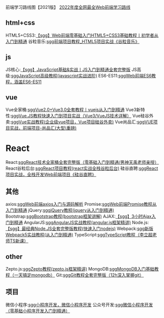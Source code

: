




前端学习路线图【2021版】
[2022年度全网最全Web前端学习路线](https://www.bilibili.com/read/cv5650633?spm_id_from=333.788.b_636f6d6d656e74.9)

## html+css
  HTML5+CSS3:[【sgg】Web前端零基础入门HTML5+CSS3基础教程丨初学者从入门到精通](https://www.bilibili.com/video/BV1XJ411X7Ud)
  谷粒音乐:[sgg前端项目教程_HTML5项目实战《谷粒音乐》](https://www.bilibili.com/video/BV1hs411E7NC)

## js
  JS核心:[【sgg】JavaScript基础&实战丨JS入门到精通全套完整版](https://www.bilibili.com/video/BV1YW411T7GX)
  JS高级:[sggJavaScript高级教程(javascript实战进阶)](https://www.bilibili.com/video/BV14s411E7qf)
  ES6-ES11:[sggWeb前端ES6教程，涵盖ES6-ES11](https://www.bilibili.com/video/BV1uK411H7on)

## vue 
  Vue全家桶:[sggVue2.0+Vue3.0全套教程丨vuejs从入门到精通](https://www.bilibili.com/video/BV1Zy4y1K7SH)
  Vue3新特性:[sggVue.JS教程快速入门到项目实战（Vue3/VueJS技术详解）](https://www.bilibili.com/video/BV1ra4y1H7ih)
  Vue硅谷外卖:[sggVue实战教程(企业级vue项目，Vue项目硅谷外卖)](https://www.bilibili.com/video/BV1Lp411d7w4)
  Vue尚品汇:[sggVUE项目实战，前端项目-尚品汇(大型\重磅)](https://www.bilibili.com/video/BV1Vf4y1T7bw)

# React 
  React:[sggReact技术全家桶全套完整版（零基础入门到精通/男神天禹老师亲授）](https://www.bilibili.com/video/BV1wy4y1D7JT)
  React谷粒后台:[sggReact项目教程(react实战全栈谷粒后台)](https://www.bilibili.com/video/BV1i4411N7Qc)
  硅谷直聘:[sggReact项目实战，全栈开发Web前端项目《硅谷直聘》](https://www.bilibili.com/video/BV1ms411E72A)

## 其他
  axios:[sggWeb前端axios入门与源码解析](https://www.bilibili.com/video/BV1wr4y1K7tq)
  Promise:[sggWeb前端Promise教程从入门到精通](https://www.bilibili.com/video/BV1GA411x7z1)
  jQuery:[sggjQuery教程(jquery从入门到精通)](https://www.bilibili.com/video/BV1ts411E7ag)
  Bootstrap:[sggBootstrap教程(bootstrap框架讲解)](https://www.bilibili.com/video/BV1YW411T7yy)
  AJAX:[【sgg】3小时Ajax入门到精通](https://www.bilibili.com/video/BV1WC4y1b78y)
  AngularJS:[sggAngularJS实战教程(angular.js框架精讲)](https://www.bilibili.com/video/BV1ts411E7qg)
  Node.js:[【sgg】最经典Node.JS全套完整版教程(快速入门nodejs)](https://www.bilibili.com/video/BV1bs411E7pD)
  Webpack:[sgg新版Webpack5实战教程(从入门到精通)](https://www.bilibili.com/video/BV1e7411j7T5)
  TypeScript:[sggTypeScript教程（李立超老师TS新课）](https://www.bilibili.com/video/BV1Xy4y1v7S2)

## other
  Zepto.js:[sggZepto教程(zepto.js框架精讲)](https://www.bilibili.com/video/BV18s411E7b4)
  MongoDB:[sggMongoDB入门基础教程（一天搞定mongodb）](https://www.bilibili.com/video/BV18s411E78K)
  Git:[sggGit教程全套完整版（12h深入掌握git）](https://www.bilibili.com/video/BV15J411973T)

## 项目
  微信小程序:[sgg小程序开发，微信小程序开发](https://www.bilibili.com/video/BV1jW411R7Xz)
  公众号开发:[sgg微信小程序开发（零基础小程序开发入门到精通）](https://www.bilibili.com/video/BV12K411A7A2)